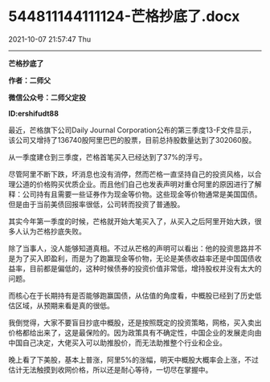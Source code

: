 # 544811144111124-芒格抄底了.docx

2021-10-07 21:57:47 Thu

----

__芒格抄底了__

__作者：二师父__

__微信公众号：二师父定投__

__ID:ershifudt88__

最近，芒格旗下公司Daily Journal Corporation公布的第三季度13\-F文件显示，该公司又增持了136740股阿里巴巴的股票，目前总持股数量达到了302060股。

从一季度建仓到三季度，芒格首笔买入已经达到了37%的浮亏。

尽管阿里不断下跌，坏消息也没有消停，然而芒格一直坚持自己的投资风格，以合理公道的价格购买优质企业。而且他们自己也发表声明对重仓阿里的原因进行了解释：公司持有且需要一些证券作为现金等价物。这些现金等价物通常是美国国债。但是由于当前美债回报率很低，公司转而投资了普通股。

其实今年第一季度的时候，芒格就开始大笔买入了，从买入之后阿里开始大跌，很多人认为芒格抄底失败。

除了当事人，没人能够知道真相。不过从芒格的声明可以看出：他的投资思路并不是为了买入即盈利，而是为了跑赢现金等价物，无论是美债收益率还是中国国债收益率，目前都是偏低的，这种时候债券的投资价值非常低，增持股权并没有太大的问题。

而核心在于长期持有是否能够跑赢国债，从估值的角度看，中概股已经到了历史低估区域，从预期来看是真的很低。

我倒觉得，大家不要盲目抄底中概股，还是按照既定的投资策略，网格，买入卖出价格都给出来了，这是最保险的。因为政策具有不确定性，中国企业的发展走向由中国自己决定，大佬买入可以助推股价，而无法助推整个行业和企业。

晚上看了下美股，基本上普涨，阿里5%的涨幅，明天中概股大概率会上涨，不过估计无法触摸到收网价格，所以还是耐心等待，一切尽在掌握中。

